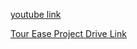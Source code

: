 [youtube link](https://youtu.be/BZ_sOHG7jE8?si=tL-MpoYbcdRbXpll)



[Tour Ease Project Drive Link](https://drive.google.com/file/d/10p8azYn-k-6IUf1wFFgIWvZYpLWlZK4-/view?usp=drive_link)





